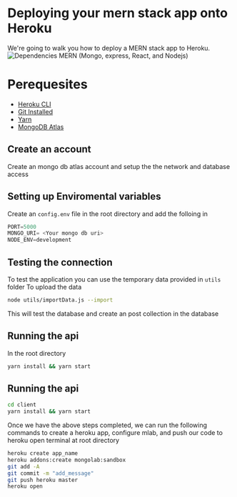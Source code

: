 # Deploying your mern stack app onto Heroku
We're going to walk you how to deploy a MERN stack app to Heroku.
![Dependencies](gradle/dependency-graph/project.dot.png)
MERN (Mongo, express, React, and Nodejs)

# Perequesites


* [Heroku CLI](https://dashboard.heroku.com/)
* [Git Installed](https://git-scm.com/downloads)
* [Yarn](https://yarnpkg.com/getting-started/install)
* [MongoDB Atlas](https://www.mongodb.com/cloud/atlas)
## Create an account 
Create an mongo db atlas account and setup the the network and database access 

## Setting up Enviromental variables
Create an ```config.env``` file in the root directory and add the folloing in
```javascript
PORT=5000
MONGO_URI= <Your mongo db uri>
NODE_ENV=development
```
## Testing the connection
To test the application you can use the temporary data provided in ```utils``` folder 
To upload the data 
```bash
node utils/importData.js --import
```
This will test the database and create an post collection in the database
## Running the api 
In the root directory 
``` Bash
yarn install && yarn start
```
## Running the api 
``` Bash
cd client
yarn install && yarn start
```
Once we have the above steps completed, we can run the following commands to create a heroku app, configure mlab, and push our code to heroku
open terminal at root directory 
```bash
heroku create app_name
heroku addons:create mongolab:sandbox 
git add -A
git commit -m "add_message"
git push heroku master
heroku open
```




